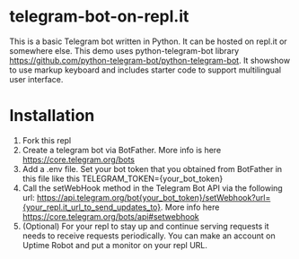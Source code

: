 # telegram-bot-on-repl.it
This is a basic Telegram bot written in Python. It can be hosted on repl.it or somewhere else. This demo uses python-telegram-bot library https://github.com/python-telegram-bot/python-telegram-bot. It showshow to use markup keyboard and includes starter code to support multilingual user interface.

# Installation
1. Fork this repl
2. Create a telegram bot via BotFather. More info is here https://core.telegram.org/bots
3. Add a .env file. Set your bot token that you obtained from BotFather in this file like this TELEGRAM_TOKEN={your_bot_token}
3. Call the setWebHook method in the Telegram Bot API via the following url:
https://api.telegram.org/bot{your_bot_token}/setWebhook?url={your_repl.it_url_to_send_updates_to}.
More info here https://core.telegram.org/bots/api#setwebhook
4. (Optional) For your repl to stay up and continue serving requests it needs to receive requests periodically. You can make an account on Uptime Robot and put a monitor on your repl URL.
